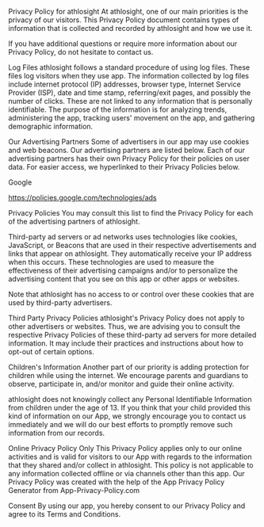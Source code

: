 Privacy Policy for athlosight
At athlosight, one of our main priorities is the privacy of our visitors. This Privacy Policy document contains types of information that is collected and recorded by athlosight and how we use it.

If you have additional questions or require more information about our Privacy Policy, do not hesitate to contact us.

Log Files
athlosight follows a standard procedure of using log files. These files log visitors when they use app. The information collected by log files include internet protocol (IP) addresses, browser type, Internet Service Provider (ISP), date and time stamp, referring/exit pages, and possibly the number of clicks. These are not linked to any information that is personally identifiable. The purpose of the information is for analyzing trends, administering the app, tracking users' movement on the app, and gathering demographic information.

Our Advertising Partners
Some of advertisers in our app may use cookies and web beacons. Our advertising partners are listed below. Each of our advertising partners has their own Privacy Policy for their policies on user data. For easier access, we hyperlinked to their Privacy Policies below.

Google

https://policies.google.com/technologies/ads

Privacy Policies
You may consult this list to find the Privacy Policy for each of the advertising partners of athlosight.

Third-party ad servers or ad networks uses technologies like cookies, JavaScript, or Beacons that are used in their respective advertisements and links that appear on athlosight. They automatically receive your IP address when this occurs. These technologies are used to measure the effectiveness of their advertising campaigns and/or to personalize the advertising content that you see on this app or other apps or websites.

Note that athlosight has no access to or control over these cookies that are used by third-party advertisers.

Third Party Privacy Policies
athlosight's Privacy Policy does not apply to other advertisers or websites. Thus, we are advising you to consult the respective Privacy Policies of these third-party ad servers for more detailed information. It may include their practices and instructions about how to opt-out of certain options.

Children's Information
Another part of our priority is adding protection for children while using the internet. We encourage parents and guardians to observe, participate in, and/or monitor and guide their online activity.

athlosight does not knowingly collect any Personal Identifiable Information from children under the age of 13. If you think that your child provided this kind of information on our App, we strongly encourage you to contact us immediately and we will do our best efforts to promptly remove such information from our records.

Online Privacy Policy Only
This Privacy Policy applies only to our online activities and is valid for visitors to our App with regards to the information that they shared and/or collect in athlosight. This policy is not applicable to any information collected offline or via channels other than this app. Our Privacy Policy was created with the help of the App Privacy Policy Generator from App-Privacy-Policy.com

Consent
By using our app, you hereby consent to our Privacy Policy and agree to its Terms and Conditions.


